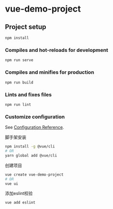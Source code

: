 # vue-demo-project

## Project setup
```
npm install
```

### Compiles and hot-reloads for development
```
npm run serve
```

### Compiles and minifies for production
```
npm run build
```

### Lints and fixes files
```
npm run lint
```

### Customize configuration
See [Configuration Reference](https://cli.vuejs.org/config/).



脚手架安装

```bash
npm install -g @vue/cli
# OR
yarn global add @vue/cli
```

创建项目

```bash
vue create vue-demo-project
# OR
vue ui
```

添加eslint校验

```
vue add eslint
```

